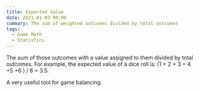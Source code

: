 ```yaml
---
title: Expected Value
date: 2021-01-03 00:00
summary: The sum of weighted outcomes divided by total outcomes
tags:
  - Game Math
  - Statistics
---
```


The sum of those outcomes with a value assigned to them divided by total outcomes. For example, the expected value of a dice roll is: (1 + 2 + 3 + 4 +5 +6 ) / 6 = 3.5.

A very useful tool for game balancing. 
